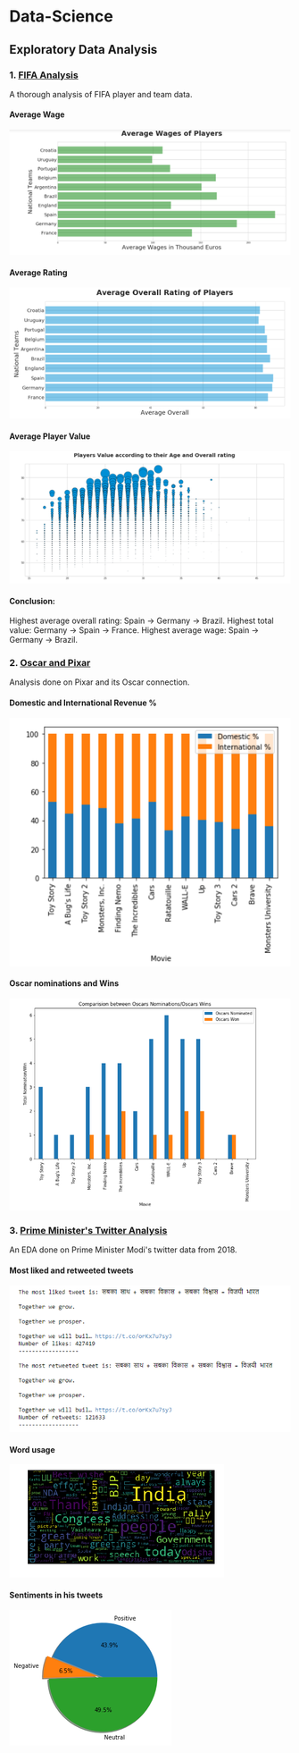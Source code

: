 # Data-Science

## Exploratory Data Analysis

### 1. [FIFA Analysis](https://github.com/Saurabh2798/Data-Science/blob/master/Exploratory%20Data%20Analysis/FIFA%20Ideal%20Team%20Lineup.ipynb)
A thorough analysis of FIFA player and team data.
#### Average Wage
![Average Player Wages](https://github.com/Saurabh2798/Data-Science/blob/master/Exploratory%20Data%20Analysis/results/Avg-wage-players.png)
#### Average Rating
![Average Player Ratings](https://github.com/Saurabh2798/Data-Science/blob/master/Exploratory%20Data%20Analysis/results/avg-rating-players.png)
#### Average Player Value
![Player Value by Age and Rating](https://github.com/Saurabh2798/Data-Science/blob/master/Exploratory%20Data%20Analysis/results/player-val-by-age-rating.png)

#### Conclusion: 
Highest average overall rating: Spain -> Germany -> Brazil.
Highest total value: Germany -> Spain -> France.
Highest average wage: Spain -> Germany -> Brazil.

### 2. [Oscar and Pixar](https://github.com/Saurabh2798/Data-Science/blob/master/Exploratory%20Data%20Analysis/Pixar's%20movies%20and%20Oscar.ipynb)
Analysis done on Pixar and its Oscar connection.
#### Domestic and International Revenue %
![](https://github.com/Saurabh2798/Data-Science/blob/master/Exploratory%20Data%20Analysis/results/domestic-vs-international-revenue.png)
#### Oscar nominations and Wins
![](https://github.com/Saurabh2798/Data-Science/blob/master/Exploratory%20Data%20Analysis/results/oscar-nom-win.png)

### 3. [Prime Minister's Twitter Analysis](https://github.com/Saurabh2798/Data-Science/blob/master/Exploratory%20Data%20Analysis/Prime%20Minister's%20Twitter%20Analysis.ipynb)
An EDA done on Prime Minister Modi's twitter data from 2018.
#### Most liked and retweeted tweets
![](https://github.com/Saurabh2798/Data-Science/blob/master/Exploratory%20Data%20Analysis/results/PM-tweet1.png)
#### Word usage
![](https://github.com/Saurabh2798/Data-Science/blob/master/Exploratory%20Data%20Analysis/results/PM-tweet-wordcloud.png)
#### Sentiments in his tweets
![](https://github.com/Saurabh2798/Data-Science/blob/master/Exploratory%20Data%20Analysis/results/PM-tweet-sentiment.png)
